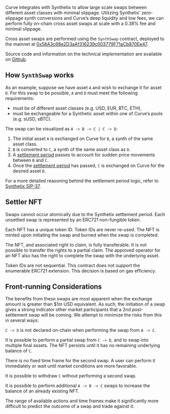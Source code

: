 Curve integrates with Synthetix to allow large scale swaps between different asset classes with minimal 
slippage. Utilizing Synthetix’ zero-slippage synth conversions and Curve’s deep liquidity and low fees, 
we can perform fully on-chain cross asset swaps at scale with a 0.38% fee and minimal slippage.

Cross asset swaps are performed using the `SynthSwap` contract, deployed to the mainnet at
[0x58A3c68e2D3aAf316239c003779F71aCb870Ee47](https://etherscan.io/address/0x58A3c68e2D3aAf316239c003779F71aCb870Ee47).

Source code and information on the technical implementation are available on 
[Github](https://github.com/curvefi/curve-cross-asset-swaps).

## How `SynthSwap` works

As an example, suppose we have asset `A` and wish to exchange it for asset `D`. For this swap to be possible, 
`A` and `D` must meet the following requirements:

- must be of different asset classes (e.g. USD, EUR, BTC, ETH),
- must be exchangeable for a Synthetic asset within one of Curve’s pools (e.g. sUSD, sBTC).

The swap can be visualized as `A -> B -> C | C -> D`:

1. The initial asset `A` is exchanged on Curve for `B`, a synth of the same asset class.
2. `B` is converted to `C`, a synth of the same asset class as `D`.
3. A [settlement period](https://docs.synthetix.io/integrations/settlement/) passes to account for sudden price 
movements between `B` and `C`.
4. Once the [settlement period](https://docs.synthetix.io/integrations/settlement/) has passed, `C` is exchanged on 
Curve for the desired asset `D`.

For a more detailed reasoning behind the settlement period logic, refer to 
[Synthetix SIP-37](https://sips.synthetix.io/sips/sip-37/).

## Settler NFT

Swaps cannot occur atomically due to the Synthetix settlement period. Each unsettled swap is represented by an ERC721 
non-fungible token.

Each NFT has a unique token ID. Token IDs are never re-used. The NFT is minted upon initiating the swap and burned 
when the swap is completed.

The NFT, and associated right to claim, is fully transferable. It is not possible to transfer the rights to a partial 
claim. The approved operator for an NFT also has the right to complete the swap with the underlying asset.

Token IDs are not sequential. This contract does not support the enumerable ERC721 extension. This decision is based 
on gas efficiency.

## Front-running Considerations

The benefits from these swaps are most apparent when the exchange amount is greater than $1m USD equivalent. As such, 
the initiation of a swap gives a strong indicator other market participants that a 2nd post-settlement swap will be 
coming. We attempt to minimize the risks from this in several ways:

`C -> D` is not declared on-chain when performing the swap from `A -> C`.

It is possible to perform a partial swap from `C -> D`, and to swap into multiple final assets. The NFT persists until 
it has no remaining underlying balance of `C`.

There is no fixed time frame for the second swap. A user can perform it immediately or wait until market conditions 
are more favorable.

It is possible to withdraw `C` without performing a second swap.

It is possible to perform additional `A -> B -> C` swaps to increase the balance of an already existing NFT.

The range of available actions and time frames make it significantly more difficult to predict the outcome of a swap 
and trade against it.

